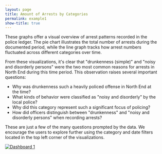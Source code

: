 ```yaml
---
layout: page
title: Amount of Arrests by Categories
permalink: example1
show-title: true
---
```


These graphs offer a visual overview of arrest patterns recorded in the police ledger. The pie chart illustrates the total number of arrests during the documented period, while the line graph tracks how arrest numbers fluctuated across different categories over time.

From these visualizations, it's clear that "drunkenness (simple)" and "noisy and disorderly persons" were the two most common reasons for arrests in North End during this time period. This observation raises several important questions:

-   Why was drunkenness such a heavily policed offense in North End at the time?
-   What kinds of behavior were classified as "noisy and disorderly" by the local police?
  -  Why did this category represent such a significant focus of policing?
-   How did officers distinguish between "drunkenness" and "noisy and disorderly persons" when recording arrests?

These are just a few of the many questions prompted by the data. We encourage the users to explore further using the category and date filters located in the top left corner of the visualizations.

<div class='tableauPlaceholder' id='viz1752524652372' style='position: relative'><noscript><a href='#'><img alt='Dashboard 1 ' src='https:&#47;&#47;public.tableau.com&#47;static&#47;images&#47;Z2&#47;Z2ZZT3BZC&#47;1_rss.png' style='border: none' /></a></noscript><object class='tableauViz'  style='display:none;'><param name='host_url' value='https%3A%2F%2Fpublic.tableau.com%2F' /> <param name='embed_code_version' value='3' /> <param name='path' value='shared&#47;Z2ZZT3BZC' /> <param name='toolbar' value='yes' /><param name='static_image' value='https:&#47;&#47;public.tableau.com&#47;static&#47;images&#47;Z2&#47;Z2ZZT3BZC&#47;1.png' /> <param name='animate_transition' value='yes' /><param name='display_static_image' value='yes' /><param name='display_spinner' value='yes' /><param name='display_overlay' value='yes' /><param name='display_count' value='yes' /><param name='language' value='en-US' /><param name='filter' value='publish=yes' /></object></div>                <script type='text/javascript'>                    var divElement = document.getElementById('viz1752524652372');                    var vizElement = divElement.getElementsByTagName('object')[0];                    if ( divElement.offsetWidth > 800 ) { vizElement.style.minWidth='420px';vizElement.style.maxWidth='1650px';vizElement.style.width='100%';vizElement.style.minHeight='587px';vizElement.style.maxHeight='987px';vizElement.style.height=(divElement.offsetWidth*0.75)+'px';} else if ( divElement.offsetWidth > 500 ) { vizElement.style.minWidth='420px';vizElement.style.maxWidth='1650px';vizElement.style.width='100%';vizElement.style.minHeight='587px';vizElement.style.maxHeight='987px';vizElement.style.height=(divElement.offsetWidth*0.75)+'px';} else { vizElement.style.width='100%';vizElement.style.height='827px';}                     var scriptElement = document.createElement('script');                    scriptElement.src = 'https://public.tableau.com/javascripts/api/viz_v1.js';                    vizElement.parentNode.insertBefore(scriptElement, vizElement);                </script>
